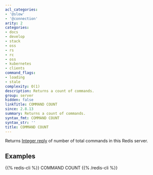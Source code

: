 ```yaml
---
acl_categories:
- '@slow'
- '@connection'
arity: 2
categories:
- docs
- develop
- stack
- oss
- rs
- rc
- oss
- kubernetes
- clients
command_flags:
- loading
- stale
complexity: O(1)
description: Returns a count of commands.
group: server
hidden: false
linkTitle: COMMAND COUNT
since: 2.8.13
summary: Returns a count of commands.
syntax_fmt: COMMAND COUNT
syntax_str: ''
title: COMMAND COUNT
---
```

Returns [Integer reply](/docs/reference/protocol-spec#integers) of number of total commands in this Redis server.

## Examples

{{% redis-cli %}}
COMMAND COUNT
{{% /redis-cli %}}


